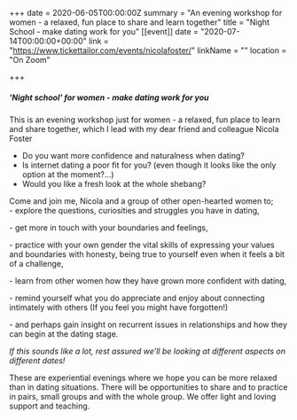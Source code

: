+++
date = 2020-06-05T00:00:00Z
summary = "An evening workshop for women - a relaxed, fun place to share and learn together"
title = "Night School - make dating work for you"
[[event]]
date = "2020-07-14T00:00:00+00:00"
link = "https://www.tickettailor.com/events/nicolafoster/"
linkName = ""
location = "On Zoom"

+++
##### **'Night school'** for women **-** _make dating work for you_

This is an evening workshop just for women - a relaxed, fun place to learn and share together, which I lead with my dear friend and colleague Nicola Foster

* Do you want more confidence and naturalness when dating?
* Is internet dating a poor fit for you? (even though it looks like the only option at the moment?...)
* Would you like a fresh look at the whole shebang?

Come and join me, Nicola and a group of other open-hearted women to;  
\- explore the questions, curiosities and struggles you have in dating,

\- get more in touch with your boundaries and feelings,

\- practice with your own gender the vital skills of expressing your values and boundaries with honesty, being true to yourself even when it feels a bit of a challenge,

\- learn from other women how they have grown more confident with dating,

\- remind yourself what you do appreciate and enjoy about connecting intimately with others (If you feel you might have forgotten!)

\- and perhaps gain insight on recurrent issues in relationships and how they can begin at the dating stage.

_If this sounds like a lot, rest assured we’ll be looking at different aspects on different dates!_

These are experiential evenings where we hope you can be more relaxed than in dating situations. There will be opportunities to share and to practice in pairs, small groups and with the whole group. We offer light and loving support and teaching.